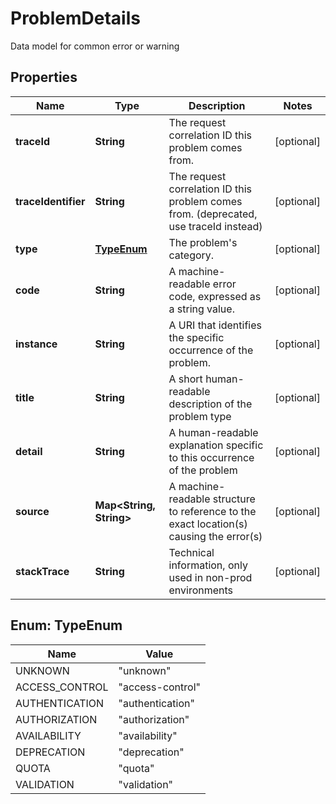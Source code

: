 

# ProblemDetails

Data model for common error or warning

## Properties

Name | Type | Description | Notes
------------ | ------------- | ------------- | -------------
**traceId** | **String** | The request correlation ID this problem comes from. |  [optional]
**traceIdentifier** | **String** | The request correlation ID this problem comes from. (deprecated, use traceId instead) |  [optional]
**type** | [**TypeEnum**](#TypeEnum) | The problem&#39;s category. |  [optional]
**code** | **String** | A machine-readable  error code, expressed as a string value. |  [optional]
**instance** | **String** | A URI that identifies the specific occurrence of the problem. |  [optional]
**title** | **String** | A short human-readable description of the problem type |  [optional]
**detail** | **String** | A human-readable explanation specific to this occurrence of the problem |  [optional]
**source** | **Map&lt;String, String&gt;** | A machine-readable structure to reference to the exact location(s) causing the error(s) |  [optional]
**stackTrace** | **String** | Technical information, only used in non-prod environments |  [optional]



## Enum: TypeEnum

Name | Value
---- | -----
UNKNOWN | &quot;unknown&quot;
ACCESS_CONTROL | &quot;access-control&quot;
AUTHENTICATION | &quot;authentication&quot;
AUTHORIZATION | &quot;authorization&quot;
AVAILABILITY | &quot;availability&quot;
DEPRECATION | &quot;deprecation&quot;
QUOTA | &quot;quota&quot;
VALIDATION | &quot;validation&quot;



